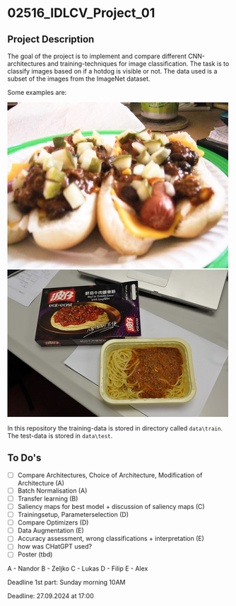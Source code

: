 # 02516_IDLCV_Project_01

## Project Description

The goal of the project is to implement and compare different CNN-architectures and training-techniques for image classification. The task is to classify images based on if a hotdog is visible or not. The data used is a subset of the images from the ImageNet dataset.

Some examples are:

![hotdog](docs/chilidog%20(12).jpg) ![no hotdog](docs/food%20(15).jpg)

In this repository the training-data is stored in directory called `data\train`. The test-data is stored in `data\test`.

## To Do's

- [ ] Compare Architectures, Choice of Architecture, Modification of Architecture (A)
- [ ] Batch Normalisation (A)
- [ ] Transfer learning (B)
- [ ] Saliency maps for best model + discussion of saliency maps (C)
- [ ] Trainingsetup, Parameterselection (D)
- [ ] Compare Optimizers (D)
- [ ] Data Augmentation (E)
- [ ] Accuracy assessment, wrong classifications + interpretation (E)
- [ ] how was CHatGPT used?
- [ ] Poster (tbd)

A - Nandor
B - Zeljko
C - Lukas
D - Filip
E - Alex

Deadline 1st part: Sunday morning 10AM 

Deadline: 27.09.2024 at 17:00